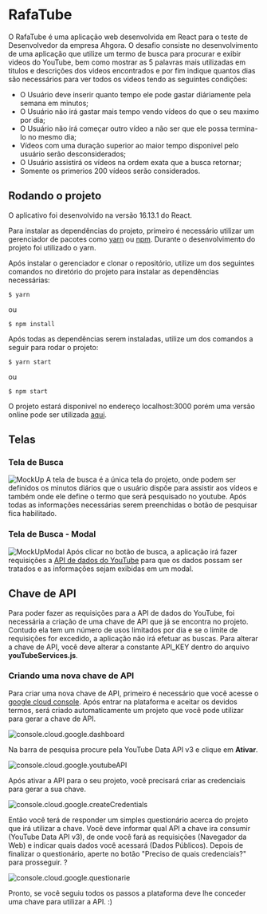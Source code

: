 # RafaTube
O RafaTube é uma aplicação web desenvolvida em React para o teste de Desenvolvedor da empresa Ahgora. O desafio consiste no desenvolvimento de uma aplicação que utilize um termo de busca para procurar e exibir videos do YouTube, bem como mostrar as 5 palavras mais utilizadas em titulos e descrições dos videos encontrados e por fim indique quantos dias são necessários para ver todos os videos tendo as seguintes condições: 

 * O Usuário deve inserir quanto tempo ele pode gastar diáriamente pela semana em minutos;
 * O Usuário não irá gastar mais tempo vendo vídeos do que o seu maximo por dia;
 * O Usuário não irá começar outro vídeo a não ser que ele possa termina-lo no mesmo dia;
 * Vídeos com uma duração superior ao maior tempo disponivel pelo usuário serão desconsiderados;
 * O Usuário assistirá os vídeos na ordem exata que a busca retornar;
 * Somente os primerios 200 vídeos serão considerados.

## Rodando o projeto
O aplicativo foi desenvolvido na versão 16.13.1 do React.

Para instalar as dependências do projeto, primeiro é necessário utilizar um gerenciador de pacotes como [yarn](https://yarnpkg.com/) ou [npm](https://www.npmjs.com/). Durante o desenvolvimento do projeto foi utilizado o yarn.

Após instalar o gerenciador e clonar o repositório, utilize um dos seguintes comandos no diretório do projeto para instalar as dependências necessárias:

	$ yarn
ou

	$ npm install
	
Após todas as dependências serem instaladas, utilize um dos comandos a seguir para rodar o projeto:

	$ yarn start
ou

	$ npm start
	
O projeto estará disponivel no endereço localhost:3000 porém uma versão online pode ser utilizada [aqui](http://rafa-tube.herokuapp.com/).

## Telas

### Tela de Busca
![MockUp](https://i.imgur.com/GdX1yh9.jpg)
A tela de busca é a única tela do projeto, onde podem ser definidos os minutos diários que o usuário dispõe para assistir aos vídeos e também onde ele define o termo que será pesquisado no youtube.
Após todas as informações necessárias serem preenchidas o botão de pesquisar fica habilitado.

### Tela de Busca - Modal

![MockUpModal](https://i.imgur.com/ke8z7Vv.png)
Após clicar no botão de busca, a aplicação irá fazer requisições a [API de dados do YouTube](https://developers.google.com/youtube/v3) para que os dados possam ser tratados e as informações sejam exibidas em um modal.


## Chave de API

Para poder fazer as requisições para a API de dados do YouTube, foi necessária a criação de uma chave de API que já se encontra no projeto.
Contudo ela tem um número de usos limitados por dia e se o limite de requisições for excedido, a aplicação não irá efetuar as buscas.
Para alterar a chave de API, você deve alterar a constante API_KEY dentro do arquivo **youTubeServices.js**.

### Criando uma nova chave de API

Para criar uma nova chave de API, primeiro é necessário que você acesse o [google cloud console](https://console.cloud.google.com/).
Após entrar na plataforma e aceitar os devidos termos, será criado automaticamente um projeto que você pode utilizar para gerar a chave de API.

![console.cloud.google.dashboard](https://i.imgur.com/hvsWOHI.png)

Na barra de pesquisa procure pela YouTube Data API v3 e clique em **Ativar**.

![console.cloud.google.youtubeAPI](https://i.imgur.com/0q0SpLQ.png)

Após ativar a API para o seu projeto, você precisará criar as credenciais para gerar a sua chave.

![console.cloud.google.createCredentials](https://i.imgur.com/diYI3jY.png)

Então você terá de responder um simples questionário acerca do projeto que irá utilizar a chave. Você deve informar qual API a chave ira consumir (YouTube Data API v3), de onde você fará as requisições (Navegador da Web) e indicar quais dados você acessará (Dados Públicos). Depois de finalizar o questionário, aperte no botão "Preciso de quais credenciais?" para prosseguir.
?

![console.cloud.google.questionarie](https://i.imgur.com/Bf21T24.png)

Pronto, se você seguiu todos os passos a plataforma deve lhe conceder uma chave para utilizar a API. :)
